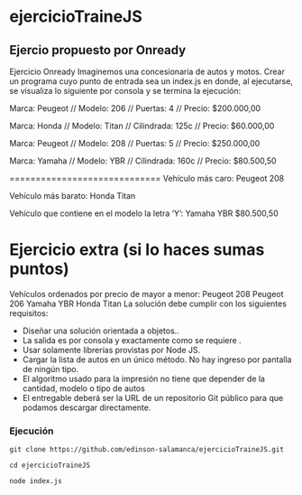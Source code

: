 # ejercicioTraineJS

## Ejercio propuesto por Onready

Ejercicio Onready
Imaginemos una concesionaria de autos y motos.
Crear un programa cuyo punto de entrada sea un index.js en donde, al ejecutarse, se
visualiza lo siguiente por consola y se termina la ejecución:

Marca: Peugeot // Modelo: 206 // Puertas: 4 // Precio: \$200.000,00

Marca: Honda // Modelo: Titan // Cilindrada: 125c // Precio: \$60.000,00

Marca: Peugeot // Modelo: 208 // Puertas: 5 // Precio: \$250.000,00

Marca: Yamaha // Modelo: YBR // Cilindrada: 160c // Precio: \$80.500,50

=============================
Vehículo más caro: Peugeot 208

Vehículo más barato: Honda Titan

Vehículo que contiene en el modelo la letra ‘Y’: Yamaha YBR \$80.500,50

# Ejercicio extra (si lo haces sumas puntos)

Vehículos ordenados por precio de mayor a menor:
Peugeot 208
Peugeot 206
Yamaha YBR
Honda Titan
La solución debe cumplir con los siguientes requisitos:

- Diseñar una solución orientada a objetos..
- La salida es por consola y exactamente como se requiere .
- Usar solamente librerías provistas por Node JS.
- Cargar la lista de autos en un único método. No hay ingreso por pantalla de ningún tipo.
- El algoritmo usado para la impresión no tiene que depender de la cantidad, modelo o tipo
  de autos
- El entregable deberá ser la URL de un repositorio Git público para que podamos
  descargar directamente.

### Ejecución

```
git clone https://github.com/edinson-salamanca/ejercicioTraineJS.git

cd ejercicioTraineJS

node index.js
```
